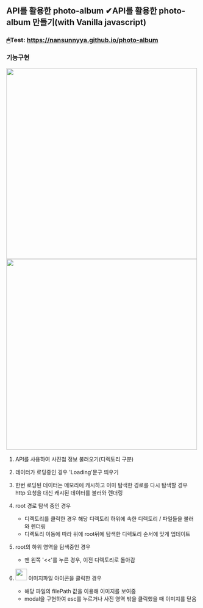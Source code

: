 API를 활용한 photo-album
✔API를 활용한 photo-album 만들기(with Vanilla javascript)
------------

### 🖱Test: https://nansunnyya.github.io/photo-album

### 기능구현

<img src="https://user-images.githubusercontent.com/76245273/111911207-e3be4080-8aa7-11eb-9056-4921249516e0.png" width="500"> 




<img src="https://user-images.githubusercontent.com/76245273/111914063-e757c480-8ab3-11eb-9888-c976277a559f.png" width="500"> 



1. API를 사용하여 사진첩 정보 불러오기(디렉토리 구분)    
2. 데이터가 로딩중인 경우 'Loading'문구 띄우기                          


3. 한번 로딩된 데이터는 메모리에 캐시하고 이미 탐색한 경로를 다시 탐색할 경우 http 요청을 대신 캐시된 데이터를 불러와 렌더링


4. root 경로 탐색 중인 경우
    - 디렉토리를 클릭한 경우 해당 디렉토리 하위에 속한 디렉토리 / 파일들을 불러와 렌더링
    - 디렉토리 이동에 따라 위에 root뒤에 탐색한 디렉토리 순서에 맞게 업데이트


5. root의 하위 영역을 탐색중인 경우
    - 맨 왼쪽 '<<'를 누른 경우, 이전 디렉토리로 돌아감
    
6. <img src="https://user-images.githubusercontent.com/76245273/111914112-14a47280-8ab4-11eb-9f81-4024c94a21f4.png" width="30"> 이미지파일 아이콘을 클릭한 경우
    - 해당 파일의 filePath 값을 이용해 이미지를 보여줌
    - modal을 구현하여 esc를 누르거나 사진 영역 밖을 클릭했을 때 이미지를 닫음
